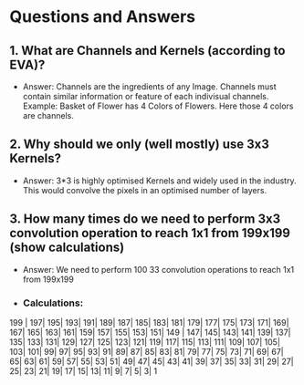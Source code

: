 # Questions and Answers
## 1. What are Channels and Kernels (according to EVA)?
   -  Answer: Channels are the ingredients of any Image. Channels must contain similar information or feature of each indivisual channels. Example: Basket of Flower has 4 Colors of Flowers. Here those 4 colors are channels.
   
   
## 2. Why should we only (well mostly) use 3x3 Kernels?
   - Answer: 3*3 is highly optimised Kernels and widely used in the industry. This would convolve the pixels in an optimised number of layers.
   
   
## 3. How many times do we need to perform 3x3 convolution operation to reach 1x1 from 199x199 (show calculations)
   - Answer: We need to perform 100 33 convolution operations to reach 1x1 from 199x199
   - ### Calculations:
   199 | 197| 195| 193| 191| 189| 187| 185| 183| 181| 179| 177| 175| 173| 171| 169| 167| 165| 163| 161| 159| 157| 155| 153| 151| 149 | 147| 145| 143| 141| 139| 137| 135| 133| 131| 129| 127| 125| 123| 121| 119| 117| 115| 113| 111| 109| 107| 105| 103| 101| 99| 97| 95| 93| 91| 89| 87| 85| 83| 81| 79| 77| 75| 73| 71| 69| 67| 65| 63| 61| 59| 57| 55| 53| 51| 49| 47| 45| 43| 41| 39| 37| 35| 33| 31| 29| 27| 25| 23| 21| 19| 17| 15| 13| 11| 9| 7| 5| 3| 1
